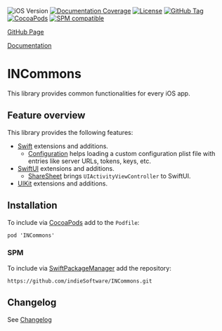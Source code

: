 ![iOS Version](https://img.shields.io/badge/iOS-13.0+-brightgreen) [![Documentation Coverage](https://indiesoftware.github.io/INCommons/badge.svg)](https://indiesoftware.github.io/INCommons)
[![License](https://img.shields.io/github/license/indieSoftware/INCommons)](https://github.com/indieSoftware/INCommons/blob/master/LICENSE)
[![GitHub Tag](https://img.shields.io/github/v/tag/indieSoftware/INCommons?label=version)](https://github.com/indieSoftware/INCommons)
[![CocoaPods](https://img.shields.io/cocoapods/v/INCommons.svg)](https://cocoapods.org/pods/INCommons)
[![SPM compatible](https://img.shields.io/badge/SPM-compatible-success.svg)](https://github.com/apple/swift-package-manager)

[GitHub Page](https://github.com/indieSoftware/INCommons)

[Documentation](https://indiesoftware.github.io/INCommons)

# INCommons

This library provides common functionalities for every iOS app.

## Feature overview

This library provides the following features:

- [Swift](https://github.com/indieSoftware/INCommons/blob/master/docu/Swift.md) extensions and additions.
  - [Configuration](https://github.com/indieSoftware/INCommons/blob/master/docu/Configuration.md) helps loading a custom configuration plist file with entries like server URLs, tokens, keys, etc.
- [SwiftUI](https://github.com/indieSoftware/INCommons/blob/master/docu/SwiftUI.md) extensions and additions.
  - [ShareSheet](https://github.com/indieSoftware/INCommons/blob/master/docu/ShareSheet.md) brings `UIActivityViewController` to SwiftUI.
- [UIKit](https://github.com/indieSoftware/INCommons/blob/master/docu/UIKit.md) extensions and additions.

## Installation

To include via [CocoaPods](https://cocoapods.org) add to the `Podfile`:

```
pod 'INCommons'
```

### SPM

To include via [SwiftPackageManager](https://swift.org/package-manager) add the repository:

```
https://github.com/indieSoftware/INCommons.git
```

## Changelog

See [Changelog](https://github.com/indieSoftware/INCommons/blob/master/Changelog.md) 
